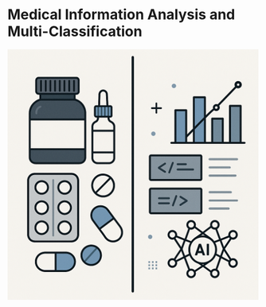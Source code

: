# Medical Information Analysis and Multi-Classification

![Pharmaceutical AI infographic](Images/medimg.png)
